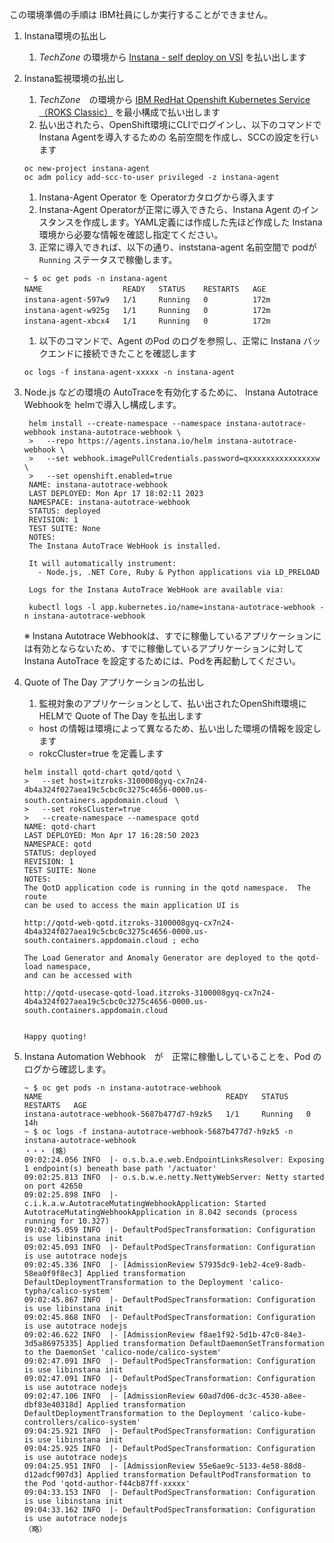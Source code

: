 
この環境準備の手順は IBM社員にしか実行することができません。

1. Instana環境の払出し
    1. *TechZone* の環境から [Instana - self deploy on VSI](https://techzone.ibm.com/resource/61a67d13193bdb0018e6ce89) を払い出します

1. Instana監視環境の払出し
    1. *TechZone*　の環境から [IBM RedHat Openshift Kubernetes Service （ROKS Classic）](https://techzone.ibm.com/my/reservations/create/63dba55ccdd28a00178ba0cc ) を最小構成で払い出します
    3. 払い出されたら、OpenShift環境にCLIでログインし、以下のコマンドで Instana Agentを導入するための 名前空間を作成し、SCCの設定を行います
      ```
      oc new-project instana-agent  
      oc adm policy add-scc-to-user privileged -z instana-agent
      ```
    1. Instana-Agent Operator を Operatorカタログから導入ます
    1. Instana-Agent Operatorが正常に導入できたら、Instana Agent のインスタンスを作成します。YAML定義には作成した先ほど作成した Instana環境から必要な情報を確認し指定てください。
    1. 正常に導入できれば、以下の通り、inststana-agent 名前空間で podが `Running` ステータスで稼働します。
    
      ```
      ~ $ oc get pods -n instana-agent
      NAME                  READY   STATUS    RESTARTS   AGE　　　　
      instana-agent-597w9   1/1     Running   0          172m　　　　
      instana-agent-w925g   1/1     Running   0          172m　　　　
      instana-agent-xbcx4   1/1     Running   0          172m　　　　
      ```
    1. 以下のコマンドで、Agent のPod のログを参照し、正常に Instana バックエンドに接続できたことを確認します
      ```
      oc logs -f instana-agent-xxxxx -n instana-agent
      ```

1. Node.js などの環境の AutoTraceを有効化するために、 Instana Autotrace Webhookを helmで導入し構成します。
   ```
    helm install --create-namespace --namespace instana-autotrace-webhook instana-autotrace-webhook \
    >   --repo https://agents.instana.io/helm instana-autotrace-webhook \
    >   --set webhook.imagePullCredentials.password=qxxxxxxxxxxxxxxxw \
    >   --set openshift.enabled=true
    NAME: instana-autotrace-webhook
    LAST DEPLOYED: Mon Apr 17 18:02:11 2023
    NAMESPACE: instana-autotrace-webhook
    STATUS: deployed
    REVISION: 1
    TEST SUITE: None
    NOTES:
    The Instana AutoTrace WebHook is installed.

    It will automatically instrument:
      - Node.js, .NET Core, Ruby & Python applications via LD_PRELOAD

    Logs for the Instana AutoTrace WebHook are available via:

    kubectl logs -l app.kubernetes.io/name=instana-autotrace-webhook -n instana-autotrace-webhook
    ```
    ※ Instana Autotrace Webhookは、すでに稼働しているアプリケーションには有効とならないため、すでに稼働しているアプリケーションに対してInstana AutoTrace を設定するためには、Podを再起動してください。

1. Quote of The Day アプリケーションの払出し
    1. 監視対象のアプリケーションとして、払い出されたOpenShift環境に HELMで Quote of The Day を払出します
      * host の情報は環境によって異なるため、払い出した環境の情報を設定します
      * rokcCluster=true を定義します

    ```
    helm install qotd-chart qotd/qotd \
    >   --set host=itzroks-3100008gyq-cx7n24-4b4a324f027aea19c5cbc0c3275c4656-0000.us-south.containers.appdomain.cloud　\
    >   --set roksCluster=true 
    >   --create-namespace --namespace qotd
    NAME: qotd-chart
    LAST DEPLOYED: Mon Apr 17 16:28:50 2023
    NAMESPACE: qotd
    STATUS: deployed
    REVISION: 1
    TEST SUITE: None
    NOTES:
    The QotD application code is running in the qotd namespace.  The route
    can be used to access the main application UI is

    http://qotd-web-qotd.itzroks-3100008gyq-cx7n24-4b4a324f027aea19c5cbc0c3275c4656-0000.us-south.containers.appdomain.cloud ; echo

    The Load Generator and Anomaly Generator are deployed to the qotd-load namespace,
    and can be accessed with

    http://qotd-usecase-qotd-load.itzroks-3100008gyq-cx7n24-4b4a324f027aea19c5cbc0c3275c4656-0000.us-south.containers.appdomain.cloud
    
    
    Happy quoting!
    ```
 
 1. Instana Automation Webhook　が　正常に稼働ししていることを、Pod のログから確認します。
    ```
    ~ $ oc get pods -n instana-autotrace-webhook
    NAME                                         READY   STATUS    RESTARTS   AGE
    instana-autotrace-webhook-5687b477d7-h9zk5   1/1     Running   0          14h
    ~ $ oc logs -f instana-autotrace-webhook-5687b477d7-h9zk5 -n instana-autotrace-webhook
    ・・・ (略）　
    09:02:24.056 INFO  |- o.s.b.a.e.web.EndpointLinksResolver: Exposing 1 endpoint(s) beneath base path '/actuator'
    09:02:25.813 INFO  |- o.s.b.w.e.netty.NettyWebServer: Netty started on port 42650
    09:02:25.898 INFO  |- c.i.k.a.w.AutotraceMutatingWebhookApplication: Started AutotraceMutatingWebhookApplication in 8.042 seconds (process running for 10.327)
    09:02:45.059 INFO  |- DefaultPodSpecTransformation: Configuration is use libinstana init
    09:02:45.093 INFO  |- DefaultPodSpecTransformation: Configuration is use autotrace nodejs
    09:02:45.336 INFO  |- [AdmissionReview 57935dc9-1eb2-4ce9-8adb-58ea0f9f8ec3] Applied transformation DefaultDeploymentTransformation to the Deployment 'calico-typha/calico-system'
    09:02:45.867 INFO  |- DefaultPodSpecTransformation: Configuration is use libinstana init
    09:02:45.868 INFO  |- DefaultPodSpecTransformation: Configuration is use autotrace nodejs
    09:02:46.622 INFO  |- [AdmissionReview f8ae1f92-5d1b-47c0-84e3-3d5a86975335] Applied transformation DefaultDaemonSetTransformation to the DaemonSet 'calico-node/calico-system'
    09:02:47.091 INFO  |- DefaultPodSpecTransformation: Configuration is use libinstana init
    09:02:47.091 INFO  |- DefaultPodSpecTransformation: Configuration is use autotrace nodejs
    09:02:47.106 INFO  |- [AdmissionReview 60ad7d06-dc3c-4530-a8ee-dbf83e40318d] Applied transformation DefaultDeploymentTransformation to the Deployment 'calico-kube-controllers/calico-system'
    09:04:25.921 INFO  |- DefaultPodSpecTransformation: Configuration is use libinstana init
    09:04:25.925 INFO  |- DefaultPodSpecTransformation: Configuration is use autotrace nodejs
    09:04:25.951 INFO  |- [AdmissionReview 55e6ae9c-5133-4e58-88d8-d12adcf907d3] Applied transformation DefaultPodTransformation to the Pod 'qotd-author-f44cb87ff-xxxxx'
    09:04:33.153 INFO  |- DefaultPodSpecTransformation: Configuration is use libinstana init
    09:04:33.162 INFO  |- DefaultPodSpecTransformation: Configuration is use autotrace nodejs
    （略）
    ```
